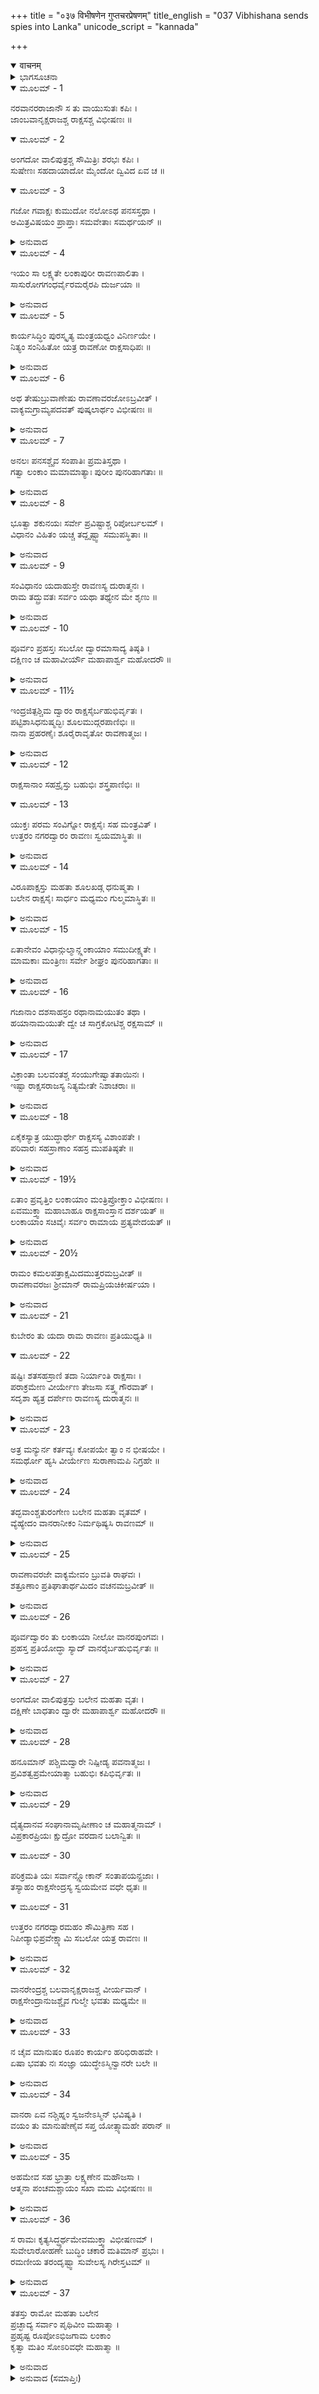+++
title = "०३७ विभीषणेन गुप्तचरप्रेषणम्"
title_english = "037 Vibhishana sends spies into Lanka"
unicode_script = "kannada"

+++
<details open><summary>वाचनम्</summary>

<div class="audioEmbed"  caption="श्रीराम-हरिसीताराममूर्ति-घनपाठिभ्यां वचनम्" src="https://archive.org/download/Ramayana-recitation-Sriram-harisItArAmamUrti-Ghanapaati-v2/Kanda_6/Kanda_6_YK-037-Vibhishana_sends_spies_into_Lanka_0.mp3"></div>
</details>



<details><summary>ಭಾಗಸೂಚನಾ</summary>

ರಾವಣನು ಮಾಡಿದ ಲಂಕೆಯ ರಕ್ಷಣೆಯ ವ್ಯವಸ್ಥೆಯನ್ನು ವಿಭೀಷಣನು ಶ್ರೀರಾಮನಲ್ಲಿ ವರ್ಣಿಸಿದುದು, ಶ್ರೀರಾಮನಿಂದ ಲಂಕೆಯ ಬೇರೆ ಬೇರೆ ದ್ವಾರಗಳ ಮೇಲೆ ಆಕ್ರಮಣ ಮಾಡಲು ತನ್ನ ಸೇನಾಪತಿಗಳ ನಿಯುಕ್ತಿ
</details>

<details open><summary>ಮೂಲಮ್ - 1</summary>

ನರವಾನರರಾಜಾನೌ ಸ ತು ವಾಯುಸುತಃ  ಕಪಿಃ ।  
ಜಾಂಬವಾನೃಕ್ಷರಾಜಶ್ಚ ರಾಕ್ಷಸಶ್ಚ ವಿಭೀಷಣಃ ॥
</details>

<details open><summary>ಮೂಲಮ್ - 2</summary>

ಅಂಗದೋ ವಾಲಿಪುತ್ರಶ್ಚ ಸೌಮಿತ್ರಿಃ ಶರಭಃ ಕಪಿಃ ।  
ಸುಷೇಣಃ ಸಹದಾಯಾದೋ ಮೈಂದೋ ದ್ವಿವಿದ ಏವ ಚ ॥
</details>

<details open><summary>ಮೂಲಮ್ - 3</summary>

ಗಜೋ ಗವಾಕ್ಷಃ ಕುಮುದೋ ನಲೋಽಥ ಪನಸಸ್ತಥಾ ।  
ಅಮಿತ್ರವಿಷಯಂ ಪ್ರಾಪ್ತಾಃ ಸಮವೇತಾಃ ಸಮರ್ಥಯನ್ ॥
</details>

<details><summary>ಅನುವಾದ</summary>

ಶತ್ರುಗಳ ದೇಶವನ್ನು ತಲುಪಿತ ನರರಾಜ ಶ್ರೀರಾಮ, ಸಮಿತ್ರಾಕುಮಾರ ಲಕ್ಷ್ಮಣ, ವಾನರರಾಜ ಸುಗ್ರೀವ, ವಾಯುಪುತ್ರ ಹನುಮಂತ, ಋಕ್ಷರಾಜ ಜಾಂಬವಂತ, ರಾಕ್ಷಸ ವಿಭೀಷಣ, ವಾಲೀಪುತ್ರ ಅಂಗದ, ಶರಭ, ಬಂಧು-ಬಾಂಧವರೊಂದಿಗೆ ಸುಷೇಣ, ಮೈಂದ, ದ್ವಿವಿದ, ಗಜ, ಗವಾಕ್ಷ, ಕುಮುದ, ನಳ, ಪನಸ ಹೀಗೆ ಎಲ್ಲರೂ ಸೇರಿ ಪರಸ್ಪರ ವಿಚಾರವಿನಿಮಯ ಮಾಡಿದನು.॥1-.॥
</details>

<details open><summary>ಮೂಲಮ್ - 4</summary>

ಇಯಂ ಸಾ ಲಕ್ಷ್ಯತೇ ಲಂಕಾಪುರೀ ರಾವಣಪಾಲಿತಾ ।  
ಸಾಸುರೋಗಗಂಧರ್ವೈರಮರೈರಪಿ ದುರ್ಜಯಾ ॥
</details>

<details><summary>ಅನುವಾದ</summary>

ರಾವಣನು ಪಾಲಿಸುವ ಲಂಕೆಯು ಅದೋ ಕಾಣುತ್ತಿದೆ. ಅಸುರ, ನಾಗ, ಗಂಧರ್ವರ ಸಹಿತ ಸಮಸ್ತ ದೇವತೆಗಳಿಗೂ ಇದನ್ನು ಜಯಿಸುವುದು ಅತ್ಯಂತ ಕಠಿಣವಾಗಿದೆ.॥.॥
</details>

<details open><summary>ಮೂಲಮ್ - 5</summary>

ಕಾರ್ಯಸಿದ್ಧಿಂ ಪುರಸ್ಕೃತ್ಯ ಮಂತ್ರಯಧ್ವಂ ವಿನಿರ್ಣಯೇ ।  
ನಿತ್ಯಂ ಸಂನಿಹಿತೋ ಯತ್ರ ರಾವಣೋ ರಾಕ್ಷಸಾಧಿಪಃ ॥
</details>

<details><summary>ಅನುವಾದ</summary>

ರಾಕ್ಷಸರಾಜ ರಾವಣನು ಈ ಪುರಿಯಲ್ಲಿ ಸದಾ ವಾಸಿಸುತ್ತಾನೆ. ಈಗ ಅವನನ್ನು ಗೆಲ್ಲುವ ಉಪಾಯಗಳನ್ನು ನಿರ್ಣಯಿಸಲು ಪರಸ್ಪರ ವಿಚಾರ ಮಾಡಿರಿ.॥.॥
</details>

<details open><summary>ಮೂಲಮ್ - 6</summary>

ಅಥ ತೇಷುಬ್ರುವಾಣೇಷು ರಾವಣಾವರಜೋಽಬ್ರವೀತ್ ।  
ವಾಕ್ಯಮಗ್ರಾಮ್ಯಪದವತ್ ಪುಷ್ಕಲಾರ್ಥಂ ವಿಭೀಷಣಃ ॥
</details>

<details><summary>ಅನುವಾದ</summary>

ಅವರೆಲ್ಲರೂ ಹೀಗೆ ಹೇಳಿದಾಗ ರಾವಣನ ತಮ್ಮ ವಿಭೀಷಣನು ಸಂಸ್ಕಾರಯುಕ್ತ ಪದ ಮತ್ತು ಅರ್ಥವತ್ತಾದ ವಾಣಿಯಿಂದ ಹೀಗೆ ಹೇಳಿದನು.॥.॥
</details>

<details open><summary>ಮೂಲಮ್ - 7</summary>

ಅನಲಃ ಪನಸಶ್ಚೈವ ಸಂಪಾತಿಃ ಪ್ರಮತಿಸ್ತಥಾ ।  
ಗತ್ವಾ ಲಂಕಾಂ ಮಮಾಮಾತ್ಯಾಃ ಪುರೀಂ ಪುನರಿಹಾಗತಾಃ ॥
</details>

<details><summary>ಅನುವಾದ</summary>

ನನ್ನ ಮಂತ್ರಿಗಳಾದ ಅನಲ, ಪನಸ, ಸಂಪಾತಿ ಮತ್ತು ಪ್ರಮತಿ ಇವರು ನಾಲ್ವರು ಲಂಕಾಪುರಿಗೆ ಹೋಗಿ ಬಂದಿರುವರು.॥7॥
</details>

<details open><summary>ಮೂಲಮ್ - 8</summary>

ಭೂತ್ವಾ ಶಕುನಯಃ ಸರ್ವೇ ಪ್ರವಿಷ್ಟಾಶ್ಚ ರಿಪೋರ್ಬಲಮ್ ।  
ವಿಧಾನಂ ವಿಹಿತಂ ಯಚ್ಚ ತದ್ದೃಷ್ಟ್ವಾ ಸಮುಪಸ್ಥಿತಾಃ ॥
</details>

<details><summary>ಅನುವಾದ</summary>

ಇವರೆಲ್ಲರೂ ಪಕ್ಷಿಗಳ ರೂಪಧರಿಸಿ ಶತ್ರು ಸೈನ್ಯದೊಳಗೆ ಹೋಗಿ, ಅಲ್ಲಿ ಮಾಡಿದ ವ್ಯವಸ್ಥೆಯನ್ನು ಕಣ್ಣಾರೆ ಕಂಡು ಇಲ್ಲಿಗೆ ಅಗಮಿಸಿರುವರು.॥.॥
</details>

<details open><summary>ಮೂಲಮ್ - 9</summary>

ಸಂವಿಧಾನಂ ಯದಾಹುಸ್ತೇ ರಾವಣಸ್ಯ ದುರಾತ್ಮನಃ ।  
ರಾಮ ತದ್ಬ್ರುವತಃ ಸರ್ವಂ ಯಥಾ ತಥ್ಯೇನ ಮೇ ಶೃಣು ॥
</details>

<details><summary>ಅನುವಾದ</summary>

ಶ್ರೀರಾಮಾ! ದುರಾತ್ಮಾ ರಾವಣನು ಮಾಡಿದ ನಗರ ರಕ್ಷಣೆಯ ವ್ಯವಸ್ಥೆಯನ್ನು ಇವರು ವರ್ಣಿಸಿದಂತೆ ನಾನು ಸರಿಯಾಗಿ ತಿಳಿಸುತ್ತೇನೆ, ನೀವೆಲ್ಲರೂ ಕೇಳಿರಿ.॥.॥
</details>

<details open><summary>ಮೂಲಮ್ - 10</summary>

ಪೂರ್ವಂ ಪ್ರಹಸ್ತಃ ಸಬಲೋ ದ್ವಾರಮಾಸಾದ್ಯ ತಿಷ್ಠತಿ ।  
ದಕ್ಷಿಣಂ ಚ ಮಹಾವೀರ್ಯೌ ಮಹಾಪಾರ್ಶ್ವ ಮಹೋದರೌ ॥
</details>

<details><summary>ಅನುವಾದ</summary>

ಸೈನ್ಯ ಸಹಿತ ಪ್ರಹಸ್ತನು ನಗರದ ಪೂರ್ವದ್ವಾರದಲ್ಲಿ ನಿಂತಿರುವನು. ಮಹಾಪರಾಕ್ರಮಿ ಮಹಾಪಾರ್ಶ್ವ ಮತ್ತು ಮಹೋದರರು ದಕ್ಷಿಣ ದ್ವಾರವನ್ನು ರಕ್ಷಿಸುತ್ತಿದ್ದಾರೆ.॥1.॥
</details>

<details open><summary>ಮೂಲಮ್ - 11½</summary>

ಇಂದ್ರಜಿತ್ಪಶ್ಚಿಮ ದ್ವಾರಂ ರಾಕ್ಷಸೈರ್ಬಹುಭಿರ್ವೃತಃ ।  
ಪಟ್ಟಿಶಾಸಿಧನುಷ್ಮದ್ಭಿಃ  ಶೂಲಮುದ್ಗರಪಾಣಿಭಿಃ ॥  
ನಾನಾ ಪ್ರಹರಣೈಃ ಶೂರೈರಾವೃತೋ ರಾವಣಾತ್ಮಜಃ ।
</details>

<details><summary>ಅನುವಾದ</summary>

ಅಸಂಖ್ಯ ರಾಕ್ಷಸರಿಂದ ಕೂಡಿ ಕೊಂಡು ಇಂದ್ರಜಿತನು ನಗರದ ಪಶ್ಚಿಮ ದ್ವಾರದಲ್ಲಿ ನಿಂತಿರುವನು. ಅವನ ಅನುಚರ ರಾಕ್ಷಸರು ಪಟ್ಟಿಶ, ಖಡ್ಗ, ಧನುರ್ಬಾಣ, ಶುಲ, ಮುದ್ಗರ ಮುಂತಾದ ಅಸ್ತ್ರ-ಶಸ್ತ್ರಗಳನ್ನು ಧರಿಸಿರುವರು. ನಾನಾ ಪ್ರಕಾರದ ಆಯುಧಗಳಿಂದ ಸಜ್ಜಾದ ಶೂರವೀರರು ಅವನನ್ನು ಸುತ್ತುವರಿ ದಿರುವ ಆ ರಾವಣ ಕುಮಾರನು ಪಶ್ಚಿಮದ ಬಾಗಿಲನ್ನು ಕಾಯುತ್ತಿದ್ದಾನೆ.॥1.॥
</details>

<details open><summary>ಮೂಲಮ್ - 12</summary>

ರಾಕ್ಷಸಾನಾಂ ಸಹಸ್ರೈಸ್ತು ಬಹುಭಿಃ ಶಸ್ತ್ರಪಾಣಿಭಿಃ ॥
</details>

<details open><summary>ಮೂಲಮ್ - 13</summary>

ಯುಕ್ತಃ ಪರಮ ಸಂವಿಗ್ನೋ ರಾಕ್ಷಸೈಃ ಸಹ ಮಂತ್ರವಿತ್ ।  
ಉತ್ತರಂ ನಗರದ್ವಾರಂ ರಾವಣಃ ಸ್ವಯಮಾಸ್ಥಿತಃ ॥
</details>

<details><summary>ಅನುವಾದ</summary>

ಮಂತ್ರವೇತ್ತನಾದ ರಾವಣನು ಸ್ವತಃ ಶುಕ-ಸಾರಣಾದಿ ಅನೇಕ ಸಾವಿರ ಶಸ್ತ್ರಧಾರಿ ರಾಕ್ಷಸರೊಂದಿಗೆ ನಗರದ ಉತ್ತರದ ದ್ವಾರದಲ್ಲಿ ನಿಂತಿರುವನು. ಅವನು ಮನಸ್ಸಿನಲ್ಲಿ ಉದ್ವಿಗ್ನನಂತೆ ಕಾಣುತ್ತಿದ್ದಾನೆ.॥12-13॥
</details>

<details open><summary>ಮೂಲಮ್ - 14</summary>

ವಿರೂಪಾಕ್ಷಸ್ತು ಮಹತಾ ಶೂಲಖಡ್ಗ ಧನುಷ್ಮತಾ ।  
ಬಲೇನ ರಾಕ್ಷಸೈಃ ಸಾರ್ಧಂ ಮಧ್ಯಮಂ ಗುಲ್ಮಮಾಸ್ಥಿತಃ ॥
</details>

<details><summary>ಅನುವಾದ</summary>

ವಿರೂಪಾಕ್ಷನು ಶುಲ, ಖಡ್ಗ, ಧನುಸ್ಸು ಧರಿಸಿರುವ ವಿಶಾಲ ರಾಕ್ಷಸ ಸೈನ್ಯದೊಂದಿಗೆ ನಗರದ ನಡುವೆ ಸೈನ್ಯ ಶಿಬಿರವನ್ನು ಕಾಯುತ್ತಾ ನಿಂತಿರುವನು.॥14॥
</details>

<details open><summary>ಮೂಲಮ್ - 15</summary>

ಏತಾನೇವಂ ವಿಧಾನ್ಗುಲ್ಮಾನ್ಲ್ಲಂಕಾಯಾಂ ಸಮುದೀಕ್ಷ್ಯತೇ ।  
ಮಾಮಕಾಃ ಮಂತ್ರಿಣಃ ಸರ್ವೇ ಶೀಘ್ರಂ ಪುನರಿಹಾಗತಾಃ ॥
</details>

<details><summary>ಅನುವಾದ</summary>

ಈ ಪ್ರಕಾರ ನನ್ನ ಎಲ್ಲ ಮಂತ್ರಿಗಳು ಲಂಕೆಯ ಬೇರೆ ಬೇರೆ ಸ್ಥಾನಗಳಲ್ಲಿ ನಿಯುಕ್ತಗೊಳಿಸಿದ ಸೈನ್ಯವನ್ನು ನಿರೀಕ್ಷಿಸಿ ಶೀಘ್ರವಾಗಿ ಇಲ್ಲಿಗೆ ಬಂದಿರುವರು.॥1.॥
</details>

<details open><summary>ಮೂಲಮ್ - 16</summary>

ಗಜಾನಾಂ ದಶಸಾಹಸ್ರಂ ರಥಾನಾಮಯುತಂ ತಥಾ ।  
ಹಯಾನಾಮಯುತೇ ದ್ವೇ ಚ ಸಾಗ್ರಕೋಟಿಶ್ಚ ರಕ್ಷಸಾಮ್ ॥
</details>

<details><summary>ಅನುವಾದ</summary>

ರಾವಣನ ಸೈನ್ಯದಲ್ಲಿ ಹತ್ತುಸಾವಿರ ಆನೆಗಳು, ಹತ್ತು ಸಾವಿರ ರಥ, ಇಪ್ಪತ್ತು ಸಾವಿರ ಕುದುರೆಗಳು, ಒಂದು ಕೋಟಿಗೂ ಹೆಚ್ಚಾದ ಕಾಲಾಳು ರಾಕ್ಷಸರಿದ್ದಾರೆ.॥1.॥
</details>

<details open><summary>ಮೂಲಮ್ - 17</summary>

ವಿಕ್ರಾಂತಾ ಬಲವಂತಶ್ಚ ಸಂಯುಗೇಷ್ವಾತತಾಯಿನಃ ।  
ಇಷ್ಟಾ ರಾಕ್ಷಸರಾಜಸ್ಯ ನಿತ್ಯಮೇತೇ ನಿಶಾಚರಾಃ ॥
</details>

<details><summary>ಅನುವಾದ</summary>

ಅವರೆಲ್ಲರೂ ಬಹಳ ವೀರ ಬಲ-ಪರಾಕ್ರಮ ಸಂಪನ್ನರಾಗಿ, ಆತತಾಯಿಗಳಾಗಿದ್ದಾರೆ. ಈ ಎಲ್ಲ ನಿಶಾಚರರು ರಾವಣನಿಗೆ ಸದಾ ಪ್ರಿಯರಾಗಿದ್ದಾರೆ.॥17॥
</details>

<details open><summary>ಮೂಲಮ್ - 18</summary>

ಏಕೈಕಸ್ಯಾತ್ರ ಯುದ್ಧಾರ್ಥೇ ರಾಕ್ಷಸಸ್ಯ ವಿಶಾಂಪತೇ ।  
ಪರಿವಾರಃ ಸಹಸ್ರಾಣಾಂ ಸಹಸ್ರ ಮುಪತಿಷ್ಠತೇ ॥
</details>

<details><summary>ಅನುವಾದ</summary>

ಪ್ರಜಾನಾಥನೇ! ಇವರಲ್ಲಿ ಒಬ್ಬೊಬ್ಬ ರಾಕ್ಷಸನ ಬಳಿ ಯುದ್ಧಕ್ಕಾಗಿ ಹತ್ತತ್ತು ಲಕ್ಷದ ಪರಿವಾರವಿದೆ.॥18॥
</details>

<details open><summary>ಮೂಲಮ್ - 19½</summary>

ಏತಾಂ ಪ್ರವೃತ್ತಿಂ ಲಂಕಾಯಾಂ ಮಂತ್ರಿಪ್ರೋಕ್ತಾಂ ವಿಭೀಷಣಃ ।  
ಏವಮುಕ್ತ್ವಾ ಮಹಾಬಾಹೂ ರಾಕ್ಷಸಾಂಸ್ತಾನ ದರ್ಶಯತ್ ॥  
ಲಂಕಾಯಾಂ ಸಚಿವೈಃ ಸರ್ವಂ ರಾಮಾಯ ಪ್ರತ್ಯವೇದಯತ್ ॥
</details>

<details><summary>ಅನುವಾದ</summary>

ಮಹಾಬಾಹು ವಿಭೀಷಣನು ಮಂತ್ರಿಗಳು ತಿಳಿಸಿದ ಲಂಕೆಯ ಸಮಾಚಾರವನ್ನು ಈ ಪ್ರಕಾರ ಹೇಳಿ, ಆ ಮಂತ್ರಿಗಳಾದ ರಾಕ್ಷಸರನ್ನು ಶ್ರೀರಾಮನಿಗೆ ಭೆಟ್ಟಿಯಾಗಿಸಿ, ಅವರಿಂದ ಲಂಕೆಯ ಎಲ್ಲ ವೃತ್ತಾಂತವನ್ನು ಪುನಃ ಹೇಳಿಸಿದನು.॥19½॥
</details>

<details open><summary>ಮೂಲಮ್ - 20½</summary>

ರಾಮಂ ಕಮಲಪತ್ರಾಕ್ಷಮಿದಮುತ್ತರಮಬ್ರವೀತ್ ॥  
ರಾವಣಾವರಜಃ ಶ್ರೀಮಾನ್ ರಾಮಪ್ರಿಯಚಿಕೀರ್ಷಯಾ ।
</details>

<details><summary>ಅನುವಾದ</summary>

ಬಳಿಕ ರಾವಣನ ತಮ್ಮ ಶ್ರೀಮಾನ್ ವಿಭೀಷಣನು ಕಮಲನಯನ ಶ್ರೀರಾಮನಲ್ಲಿ ಅವನ ಪ್ರಿಯವನ್ನು ಮಾಡಲಿಕ್ಕಾಗಿ ಸ್ವತಃ ಹೀಗೆ ಉತ್ತಮ ಮಾತನ್ನು ಹೇಳಿದನು.॥20½॥
</details>

<details open><summary>ಮೂಲಮ್ - 21</summary>

ಕುಬೇರಂ ತು ಯದಾ ರಾಮ ರಾವಣಃ  ಪ್ರತಿಯುಧ್ಯತಿ ॥
</details>

<details open><summary>ಮೂಲಮ್ - 22</summary>

ಷಷ್ಟಿಃ ಶತಸಹಸ್ರಾಣಿ ತದಾ ನಿರ್ಯಾಂತಿ ರಾಕ್ಷಸಾಃ ।  
ಪರಾಕ್ರಮೇಣ ವೀರ್ಯೇಣ ತೇಜಸಾ ಸತ್ತ್ವ ಗೌರವಾತ್ ।  
ಸದೃಶಾ ಹ್ಯತ್ರ ದರ್ಪೇಣ ರಾವಣಸ್ಯ ದುರಾತ್ಮನಃ ॥
</details>

<details><summary>ಅನುವಾದ</summary>

ಶ್ರೀರಾಮಾ! ರಾವಣನು ಕುಬೇರನೊಂದಿಗೆ ಯುದ್ಧಮಾಡುವಾಗ ಅವನೊಂದಿಗೆ ಅರವತ್ತು ಲಕ್ಷ ರಾಕ್ಷಸರು ಹೋಗಿದ್ದರು. ಅವರೆಲ್ಲರಲ್ಲಿ ಬಲ-ಪರಾಕ್ರಮ, ತೇಜ, ಧೈರ್ಯವು ಹೆಚ್ಚಾಗಿದ್ದು ದರ್ಪದ ದೃಷ್ಟಿಯಿಂದ ದುರಾತ್ಮಾ ರಾವಣ ನಂತೆಯೇ ಇದ್ದರು.॥21-22॥
</details>

<details open><summary>ಮೂಲಮ್ - 23</summary>

ಅತ್ರ ಮನ್ಯುರ್ನ ಕರ್ತವ್ಯಃ ಕೋಪಯೇ ತ್ವಾಂ ನ ಭೀಷಯೇ ।  
ಸಮರ್ಥೋ ಹ್ಯಸಿ ವೀರ್ಯೇಣ ಸುರಾಣಾಮಪಿ ನಿಗ್ರಹೇ ॥
</details>

<details><summary>ಅನುವಾದ</summary>

ರಾವಣನ ಶಕ್ತಿಯನ್ನು ನಾನು ವರ್ಣಿಸಿದ್ದರಿಂದ ನಿನ್ನ ಮನಸ್ಸಿಗೆ ದೀನತೆ ಬರಬಾರದು ಮತ್ತು ನನ್ನ ಮೇಲೆ ಕೋಪಗೊಳ್ಳಬಾರದು. ನಾನು ನಿನಗೆ ಹೆದರುವುದಿಲ್ಲ, ಆದರೆ ಶತ್ರುವಿನ ಕುರಿತು ನಿನಗಿರುವ ಕ್ರೋಧಕ್ಕೆ ಅಂಜುತ್ತಿದ್ದೇನೆ; ಏಕೆಂದರೆ ನೀನು ನಿನ್ನ ಬಲ-ಪರಾಕ್ರಮದಿಂದ ದೇವತೆಗಳನ್ನು ದಮನ ಮಾಡಲು ಸಮರ್ಥನಾಗಿರುವೆ.॥23॥
</details>

<details open><summary>ಮೂಲಮ್ - 24</summary>

ತದ್ಭವಾಂಶ್ಚತುರಂಗೇಣ ಬಲೇನ ಮಹತಾ ವೃತಮ್ ।  
ವ್ಯೆಹ್ಯೇದಂ ವಾನರಾನೀಕಂ ನಿರ್ಮಥಿಷ್ಯಸಿ ರಾವಣಮ್ ॥
</details>

<details><summary>ಅನುವಾದ</summary>

ಅದಕ್ಕಾಗಿ ನೀನು ವಾನರಸೈನ್ಯದ ವ್ಯೆಹರಚಿಸಿಕೊಂಡು ವಿಶಾಲ ಚತುರಂಗಿಣಿ ಸೈನ್ಯದಿಂದ ಕೂಡಿದ ರಾವಣನನ್ನು ವಿನಾಶ ಮಾಡಬಲ್ಲೆ.॥24॥
</details>

<details open><summary>ಮೂಲಮ್ - 25</summary>

ರಾವಣಾವರಜೇ ವಾಕ್ಯಮೇವಂ ಬ್ರುವತಿ ರಾಘವಃ ।  
ಶತ್ರೂಣಾಂ ಪ್ರತಿಘಾತಾರ್ಥಮಿದಂ ವಚನಮಬ್ರವೀತ್ ॥
</details>

<details><summary>ಅನುವಾದ</summary>

ವಿಭೀಷಣನು ಇಂತಹ ಮಾತನ್ನು ಹೇಳಿದಾಗ ಭಗವಾನ್ ಶ್ರೀರಾಮನು ಶತ್ರುಗಳನ್ನು ಸೋಲಿಸಲಿಕ್ಕಾಗಿ ಈ ಪ್ರಕಾರ ಹೇಳಿದನು.॥25॥
</details>

<details open><summary>ಮೂಲಮ್ - 26</summary>

ಪೂರ್ವದ್ವಾರಂ ತು ಲಂಕಾಯಾ ನೀಲೋ ವಾನರಪುಂಗವಃ ।  
ಪ್ರಹಸ್ತ ಪ್ರತಿಯೋದ್ಧಾ ಸ್ಯಾದ್ ವಾನರೈರ್ಬಹುಭಿರ್ವೃತಃ ॥
</details>

<details><summary>ಅನುವಾದ</summary>

ಅಸಂಖ್ಯ ವಾನರರಿಂದ ಕೂಡಿಕೊಂಡು ಕಪಿಶ್ರೇಷ್ಠ ನೀಲನು ಪೂರ್ವದ್ವಾರಕ್ಕೆ ಹೋಗಿ ಪ್ರಹಸ್ತನನ್ನು ಎದುರಿಸಲಿ.॥26॥
</details>

<details open><summary>ಮೂಲಮ್ - 27</summary>

ಅಂಗದೋ ವಾಲಿಪುತ್ರಸ್ತು ಬಲೇನ ಮಹತಾ ವೃತಃ ।  
ದಕ್ಷಿಣೇ ಬಾಧತಾಂ ದ್ವಾರೇ ಮಹಾಪಾರ್ಶ್ವ ಮಹೋದರೌ ॥
</details>

<details><summary>ಅನುವಾದ</summary>

ವಿಶಾಲವಾಹಿನಿಯನ್ನು ವೆರೆಸಿಕೊಂಡು ವಾಲಿ ಕುಮಾರ ಅಂಗದನು ದಕ್ಷಿಣದ ಭಾಗಿಲಲ್ಲಿ ನಿಂತಿರುವ ಮಹಾಪಾರ್ಶ್ವ ಮತ್ತು ಮಹೋದರನ ಕಾರ್ಯದಲ್ಲಿ ವಿಘ್ನವನ್ನು ತಂದೊಡ್ಡಲಿ.॥27॥
</details>

<details open><summary>ಮೂಲಮ್ - 28</summary>

ಹನೂಮಾನ್ ಪಶ್ಚಿಮದ್ವಾರೇ ನಿಷ್ಪೀಡ್ಯ ಪವನಾತ್ಮಜಃ ।  
ಪ್ರವಿಶತ್ವಪ್ರಮೇಯಾತ್ಮಾ ಬಹುಭಿಃ ಕಪಿಭಿರ್ವೃತಃ ॥
</details>

<details><summary>ಅನುವಾದ</summary>

ಪವನ ಕುಮಾರ ಹನುಮಂತನು ಅಪ್ರಮೇಯ ಆತ್ಮಬಲದಿಂದ ಸಂಪನ್ನನಾಗಿದ್ದಾನೆ. ಈ ಅಸಂಖ್ಯ ವಾನರರೊಂದಿಗೆ ಲಂಕೆಯ ಪಶ್ಚಿಮ ಬಾಗಿಲಿನಿಂದ ಪ್ರವೇಶಿಸಲಿ.॥28॥
</details>

<details open><summary>ಮೂಲಮ್ - 29</summary>

ದೈತ್ಯದಾನವ ಸಂಘಾನಾಮೃಷೀಣಾಂ ಚ ಮಹಾತ್ಮನಾಮ್ ।  
ವಿಪ್ರಕಾರಪ್ರಿಯಃ ಕ್ಷುದ್ರೋ ವರದಾನ ಬಲಾನ್ವಿತಃ ॥
</details>

<details open><summary>ಮೂಲಮ್ - 30</summary>

ಪರಿಕ್ರಮತಿ ಯಃ ಸರ್ವಾನ್ಲ್ಲೋಕಾನ್ ಸಂತಾಪಯನ್ಪ್ರಜಾಃ ।  
ತಸ್ಯಾಹಂ ರಾಕ್ಷಸೇಂದ್ರಸ್ಯ ಸ್ವಯಮೇವ ವಧೇ ಧೃತಃ ॥
</details>

<details open><summary>ಮೂಲಮ್ - 31</summary>

ಉತ್ತರಂ ನಗರದ್ವಾರಮಹಂ ಸೌಮಿತ್ರಿಣಾ ಸಹ ।  
ನಿಪೀಡ್ಯಾಭಿಪ್ರವೇಕ್ಷ್ಯಾಮಿ ಸಬಲೋ ಯತ್ರ ರಾವಣಃ ॥
</details>

<details><summary>ಅನುವಾದ</summary>

ದೈತ್ಯರಿಗೆ, ದಾನವರಿಗೆ, ಮಹಾತ್ಮಾ ಋಷಿಗಳಿಗೆ ಅಪಕಾರ ಮಾಡುವುದೇ ಪ್ರಿಯವಾಗಿ ತೋರುವ, ಕ್ಷುದ್ರ ಸ್ವಭಾವದ, ವರದಾನದ ಶಕ್ತಿಯಿಂದ ಸಂಪನ್ನನಾದ, ಪ್ರಜೆಗಳಿಗೆ ಸಂತಾಪವನ್ನು ಕೊಡುತ್ತಾ ಎಲ್ಲ ಲೋಕಗಳಲ್ಲಿ ಅಲೆಯುತ್ತಿರುವ ರಾಕ್ಷಸರಾಜ ರಾವಣನನ್ನು ವಧಿಸಲು ನಿಶ್ಚಯಿಸಿ, ನಾನು ಸ್ವತಃ ಸುಮಿತ್ರಾಕುಮಾರ ಲಕ್ಷ್ಮಣನೊಂದಿಗೆ ಸೈನ್ಯಸಹಿತವಾಗಿ ರಾವಣನು ಇರುವ ನಗರದ ಉತ್ತರ ದ್ವಾರದಲ್ಲಿ ಆಕ್ರಮಣ ಮಾಡಿ ಒಳಗೆ ಪ್ರವೇಶಿಸುವೆನು.॥29-31॥
</details>

<details open><summary>ಮೂಲಮ್ - 32</summary>

ವಾನರೇಂದ್ರಶ್ಚ ಬಲವಾನೃಕ್ಷರಾಜಶ್ಚ ವೀರ್ಯವಾನ್ ।  
ರಾಕ್ಷಸೇಂದ್ರಾನುಜಶ್ಚೈವ ಗುಲ್ಮೇ ಭವತು ಮಧ್ಯಮೇ ॥
</details>

<details><summary>ಅನುವಾದ</summary>

ಬಲವಂತ ವಾನರರಾಜಾ ಸುಗ್ರೀವನು, ಕರಡಿಗಳ ಅರಸ ಜಾಂಬವಂತನು, ರಾವಣನ ತಮ್ಮ ವಿಭೀಷಣನು, ಇವರು ಲಂಕೆಯ ನಡುವಿನ ಸೈನ್ಯದಮೇಲೆ ಆಕ್ರಮಣ ಮಾಡಲಿ.॥32॥
</details>

<details open><summary>ಮೂಲಮ್ - 33</summary>

ನ ಚೈವ ಮಾನುಷಂ ರೂಪಂ ಕಾರ್ಯಂ ಹರಿಭಿರಾಹವೇ ।  
ಏಷಾ ಭವತು ನಃ ಸಂಜ್ಞಾ ಯುದ್ಧೇಽಸ್ಮಿನ್ವಾನರೇ ಬಲೇ ॥
</details>

<details><summary>ಅನುವಾದ</summary>

ವಾನರರು ಯುದ್ಧದಲ್ಲಿ ಮನುಷ್ಯ ರೂಪವನ್ನು ಧರಿಸಬಾರದು. ಈ ಯುದ್ಧದಲ್ಲಿ ನಮಗೆ ವಾನರ ಸೈನ್ಯದ ಇದೇ ಸಂಕೇತ ಅಥವಾ ಚಿಹ್ನೆ ಆಗಿರುವುದು.॥33॥
</details>

<details open><summary>ಮೂಲಮ್ - 34</summary>

ವಾನರಾ ಏವ ನಶ್ಚಿಹ್ನಂ ಸ್ವಜನೇಽಸ್ಮಿನ್ ಭವಿಷ್ಯತಿ ।  
ವಯಂ ತು ಮಾನುಷೇಣೈವ ಸಪ್ತ ಯೋತ್ಸ್ಯಾಮಹೇ ಪರಾನ್ ॥
</details>

<details><summary>ಅನುವಾದ</summary>

ಈ ಸ್ವಜನ ವರ್ಗದಲ್ಲಿ ವಾನರರೇ ನಮ್ಮ ಚಿಹ್ನೆಯಾಗಿರುವುದು. ಕೇವಲ ನಾವು ಏಳು ಮಂದಿಗಳೇ ಮನುಷ್ಯರೂಪದಿಂದ ಇದ್ದು ಶತ್ರುಗಳೊಂದಿಗೆ ಯುದ್ಧ ಮಾಡುವೆವು.॥34॥
</details>

<details open><summary>ಮೂಲಮ್ - 35</summary>

ಅಹಮೇವ ಸಹ ಭ್ರಾತ್ರಾ ಲಕ್ಷ್ಯಣೇನ ಮಹೌಜಸಾ ।  
ಆತ್ಮನಾ ಪಂಚಮಶ್ಚಾಯಂ ಸಖಾ ಮಮ ವಿಭೀಷಣಃ ॥
</details>

<details><summary>ಅನುವಾದ</summary>

ನಾನು ಮಹಾತೇಜಸ್ವೀ ನನ್ನ ಸಹೋದರ ಲಕ್ಷ್ಮಣನೊಂದಿಗೆ ಇರುವೆನು. ಈ ನನ್ನ ಮಿತ್ರ ವಿಭೀಷಣನು ತನ್ನ ನಾಲ್ಕು ಮಂತ್ರಿಗಳೊಂದಿಗೆ ಐದು ವ್ಯಕ್ತಿಗಳಾಗಿರುವರು. (ಹೀಗೆ ನಾವು ಏಳು ವ್ಯಕ್ತಿಗಳು ಮನುಷ್ಯ ರೂಪದಲ್ಲಿ ಇದ್ದು ಯುದ್ಧ ಮಾಡುವೆವು.॥35॥
</details>

<details open><summary>ಮೂಲಮ್ - 36</summary>

ಸ ರಾಮಃ ಕೃತ್ಯಸಿದ್ಧ್ಯರ್ಥಮೇವಮುಕ್ತ್ವಾ ವಿಭೀಷಣಮ್ ।  
ಸುವೇಲಾರೋಹಣೇ ಬುದ್ಧಿಂ ಚಕಾರ ಮತಿಮಾನ್ ಪ್ರಭುಃ ।  
ರಮಣೀಯ ತರಂದೃಷ್ಟ್ವಾ ಸುವೇಲಸ್ಯ ಗಿರೇಸ್ತಟಮ್ ॥
</details>

<details><summary>ಅನುವಾದ</summary>

ತನ್ನ ವಿಜಯರೂಪೀ ಪ್ರಯೋಜನ ಸಿದ್ಧಿಗಾಗಿ ವಿಭೀಷಣ ನಲ್ಲಿ ಹೀಗೆ ಹೇಳಿ ಬುದ್ಧಿವಂತ ಭಗವಾನ್ ಶ್ರೀರಾಮನು ಸುವೇಲ ಪರ್ವತವನ್ನು ಹತ್ತುವ ವಿಚಾರಮಾಡಿದನು. ಸುವೇಲ ಪರ್ವತದ ತಪ್ಪಲು ಬಹಳ ರಮಣೀಯವಾಗಿತ್ತು. ಅದನ್ನು ನೋಡಿ ಅವನಿಗೆ ತುಂಬಾ ಸಂತೋಷವಾಯಿತು.॥36॥
</details>

<details open><summary>ಮೂಲಮ್ - 37</summary>

ತತಸ್ತು ರಾಮೋ ಮಹತಾ ಬಲೇನ  
ಪ್ರಚ್ಛಾದ್ಯ ಸರ್ವಾಂ ಪೃಥಿವೀಂ ಮಹಾತ್ಮಾ ।  
ಪ್ರಹೃಷ್ಟ ರೂಪೋಽಭಿಜಗಾಮ ಲಂಕಾಂ  
ಕೃತ್ವಾ ಮತಿಂ ಸೋಽರಿವಧೇ ಮಹಾತ್ಮಾ ॥
</details>

<details><summary>ಅನುವಾದ</summary>

ಬಳಿಕ ಮಹಾಮನಾ ಮಹಾತ್ಮಾ ಶ್ರೀರಾಮನು ತನ್ನ ವಿಶಾಲ ಸೈನ್ಯದ ಮೂಲಕ ಅಲ್ಲಿಯ ಎಲ್ಲ ಭೂಮಿಯನ್ನು ಆವರಿಸಿ ಶತ್ರುವಧೆಯನ್ನು ನಿಶ್ಚಯಿಸಿ ಬಹಳ ಹರ್ಷ ಮತ್ತು ಉತ್ಸಾಹದಿಂದ ಲಂಕೆಯ ಕಡೆಗೆ ನಡೆದನು.॥37॥
</details>

<details><summary>ಅನುವಾದ (ಸಮಾಪ್ತಿಃ)</summary>

ಶ್ರೀವಾಲ್ಮೀಕಿ ವಿರಚಿತ ಆರ್ಷರಾಮಾಯಣ ಆದಿಕಾವ್ಯದ ಯುದ್ಧಕಾಂಡದಲ್ಲಿ ಮೂವತ್ತೇಳನೆಯ ಸರ್ಗ ಪೂರ್ಣವಾಯಿತು. ॥37॥
</details>
